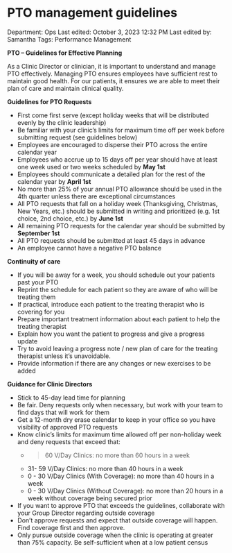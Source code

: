 # PTO management guidelines

Department: Ops
Last edited: October 3, 2023 12:32 PM
Last edited by: Samantha
Tags: Performance Management

**PTO – Guidelines for Effective Planning**

As a Clinic Director or clinician, it is important to understand and manage PTO effectively. Managing PTO ensures employees have sufficient rest to maintain good health. For our patients, it ensures we are able to meet their plan of care and maintain clinical quality.

**Guidelines for PTO Requests**

- First come first serve (except holiday weeks that will be distributed evenly by the clinic leadership)
- Be familiar with your clinic’s limits for maximum time off per week before submitting request (see guidelines below)
- Employees are encouraged to disperse their PTO across the entire calendar year
- Employees who accrue up to 15 days off per year should have at least one week used or two weeks scheduled by **May 1st**
- Employees should communicate a detailed plan for the rest of the calendar year by **April 1st**
- No more than 25% of your annual PTO allowance should be used in the 4th quarter unless there are exceptional circumstances
- All PTO requests that fall on a holiday week (Thanksgiving, Christmas, New Years, etc.) should be submitted in writing and prioritized (e.g. 1st choice, 2nd choice, etc.) by **June 1st**
- All remaining PTO requests for the calendar year should be submitted by **September 1st**
- All PTO requests should be submitted at least 45 days in advance
- An employee cannot have a negative PTO balance

**Continuity of care**

- If you will be away for a week, you should schedule out your patients past your PTO
- Reprint the schedule for each patient so they are aware of who will be treating them
- If practical, introduce each patient to the treating therapist who is covering for you
- Prepare important treatment information about each patient to help the treating therapist
- Explain how you want the patient to progress and give a progress update
- Try to avoid leaving a progress note / new plan of care for the treating therapist unless it’s unavoidable.
- Provide information if there are any changes or new exercises to be added

**Guidance for Clinic Directors**

- Stick to 45-day lead time for planning
- Be fair. Deny requests only when necessary, but work with your team to find days that will work for them
- Get a 12-month dry erase calendar to keep in your office so you have visibility of approved PTO requests
- Know clinic’s limits for maximum time allowed off per non-holiday week and deny requests that exceed that:
    - > 60 V/Day Clinics: no more than 60 hours in a week
    - 31- 59 V/Day Clinics: no more than 40 hours in a week
    - 0 - 30 V/Day Clinics (With Coverage): no more than 40 hours in a week
    - 0 - 30 V/Day Clinics (Without Coverage): no more than 20 hours in a week without coverage being secured prior
- If you want to approve PTO that exceeds the guidelines, collaborate with your Group Director regarding outside coverage
- Don’t approve requests and expect that outside coverage will happen. Find coverage first and then approve.
- Only pursue outside coverage when the clinic is operating at greater than 75% capacity. Be self-sufficient when at a low patient census
